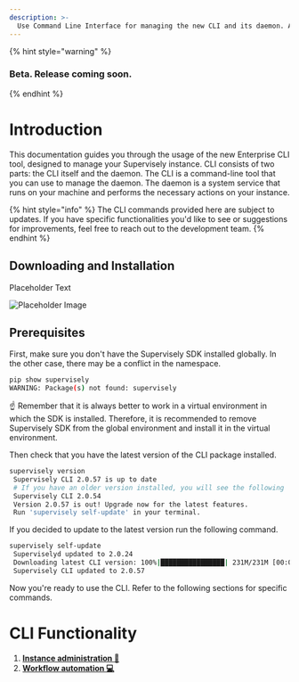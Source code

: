 ```yaml
---
description: >-
  Use Command Line Interface for managing the new CLI and its daemon. Automate the initialization and upgrading processes effortlessly.
---
```


{% hint style="warning" %}
### Beta. Release coming soon.
{% endhint %}

# Introduction

This documentation guides you through the usage of the new Enterprise CLI tool, designed to manage your Supervisely instance.
CLI consists of two parts: the CLI itself and the daemon. The CLI is a command-line tool that you can use to manage the daemon. The daemon is a system service that runs on your machine and performs the necessary actions on your instance.

{% hint style="info" %}
The CLI commands provided here are subject to updates. If you have specific functionalities you'd like to see or suggestions for improvements, feel free to reach out to the development team.
{% endhint %}

## Downloading and Installation

Placeholder Text

![Placeholder Image]()

## Prerequisites

First, make sure you don't have the Supervisely SDK installed globally. In the other case, there may be a conflict in the namespace.

```bash
pip show supervisely
WARNING: Package(s) not found: supervisely
```

☝️ Remember that it is always better to work in a virtual environment in which the SDK is installed. Therefore, it is recommended to remove Supervisely SDK from the global environment and install it in the virtual environment.

Then check that you have the latest version of the CLI package installed.

```bash
supervisely version
 Supervisely CLI 2.0.57 is up to date
 # If you have an older version installed, you will see the following
 Supervisely CLI 2.0.54
 Version 2.0.57 is out! Upgrade now for the latest features. 
 Run 'supervisely self-update' in your terminal.
```

If you decided to update to the latest version run the following command.

```bash
supervisely self-update
 Superviselyd updated to 2.0.24
 Downloading latest CLI version: 100%|████████████████| 231M/231M [00:00<00:00, 770MB/s]
 Supervisely CLI updated to 2.0.57
```
Now you're ready to use the CLI. Refer to the following sections for specific commands.

# CLI Functionality
1. [**Instance administration 🔧**](instance-administration.md)
2. [**Workflow automation 💻**](workflow-automation.md)